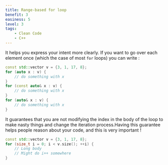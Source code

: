 ```yaml
---
title: Range-based for loop
benefit: 3
easiness: 5
level: 3
tags:
    - Clean Code
    - C++
---
```


It helps you express your intent more clearly. If you want to go over each element once (which the case of most `for` loops) you can write :

```cpp
const std::vector v = {3, 1, 17, 8};
for (auto x : v) {
    // do something with x
}
for (const auto& x : v) {
    // do something with x
}
for (auto& x : v) {
    // do something with x
}
```

It guarantees that you are not modifying the index in the body of the loop to make nasty things and change the iteration process.Having this guarantee helps people reason about your code, and this is very important !

```cpp
const std::vector v = {3, 1, 17, 8};
for (size_t i = 0; i < v.size(); ++i) {
    // Long body
    // Might do i++ somewhere
}
```